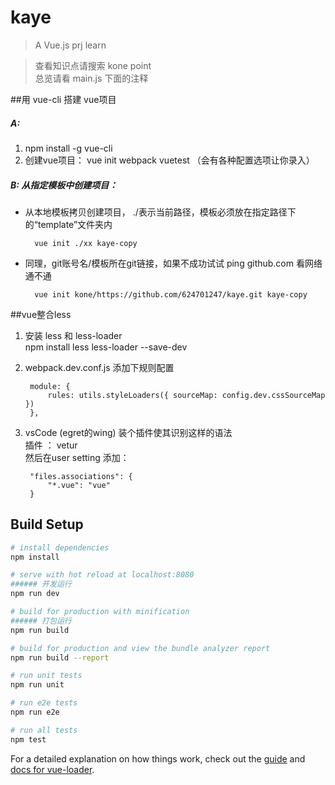 # kaye

> A Vue.js prj  learn

> 查看知识点请搜索 kone point   
> 总览请看 main.js 下面的注释

##用 vue-cli 搭建 vue项目
##### A: 
1. npm install -g vue-cli
2. 创建vue项目： vue init webpack vuetest  （会有各种配置选项让你录入）

##### B: 从指定模板中创建项目：
* 从本地模板拷贝创建项目，  ./表示当前路径，模板必须放在指定路径下的“template”文件夹内
    
		vue init ./xx kaye-copy
    
* 同理，git账号名/模板所在git链接，如果不成功试试 ping github.com 看网络通不通
    
		vue init kone/https://github.com/624701247/kaye.git kaye-copy


##vue整合less
1. 安装  less  和 less-loader    
npm install less less-loader --save-dev

2. webpack.dev.conf.js 添加下规则配置

		module: {
			rules: utils.styleLoaders({ sourceMap: config.dev.cssSourceMap })
		},


3. vsCode (egret的wing)  装个插件使其识别这样的语法    
插件 ： vetur    
然后在user setting 添加：

		"files.associations": {
			"*.vue": "vue"
		}




## Build Setup

``` bash
# install dependencies
npm install

# serve with hot reload at localhost:8080
###### 开发运行
npm run dev

# build for production with minification
###### 打包运行
npm run build

# build for production and view the bundle analyzer report
npm run build --report

# run unit tests
npm run unit

# run e2e tests
npm run e2e

# run all tests
npm test
```

For a detailed explanation on how things work, check out the [guide](http://vuejs-templates.github.io/webpack/) and [docs for vue-loader](http://vuejs.github.io/vue-loader).
